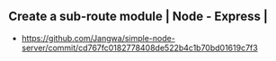 ## Create a sub-route module | Node - Express | 
- https://github.com/Jangwa/simple-node-server/commit/cd767fc0182778408de522b4c1b70bd01619c7f3

